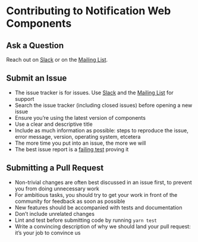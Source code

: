 # Contributing to Notification Web Components

## Ask a Question

Reach out on [Slack][] or on the [Mailing List][].

## Submit an Issue

- The issue tracker is for issues. Use [Slack][] and the [Mailing List][] for support
- Search the issue tracker (including closed issues) before opening a new issue
- Ensure you’re using the latest version of components
- Use a clear and descriptive title
- Include as much information as possible: steps to reproduce the issue, error message, version, operating system, etcetera
- The more time you put into an issue, the more we will
- The best issue report is a [failing test][] proving it

## Submitting a Pull Request

- Non-trivial changes are often best discussed in an issue first, to prevent you from doing unnecessary work
- For ambitious tasks, you should try to get your work in front of the community for feedback as soon as possible
- New features should be accompanied with tests and documentation
- Don’t include unrelated changes
- Lint and test before submitting code by running `yarn test`
- Write a convincing description of why we should land your pull request: it’s your job to convince us

[failing test]: https://twitter.com/sindresorhus/status/579306280495357953
[mailing list]: https://groups.google.com/a/apereo.org/forum/#!forum/uportal-user
[slack]: https://apereo.slack.com
